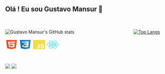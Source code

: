 ## Olá ! Eu sou Gustavo Mansur 👋

<br>
<br>
<div style="display: flex;">
  <img src="https://github-readme-stats.vercel.app/api?username=gustavomansurr&show_icons=true&theme=radical" alt="Gustavo Mansur's GitHub stats" width="400" style="margin-right: 10px;">
  <a href="https://github.com/gustavomansurr/">
    <img src="https://github-readme-stats.vercel.app/api/top-langs/?username=gustavomansurr&layout=compact&theme=radical" alt="Top Langs" width="360">
  </a>
</div>

<div style="display: inline_block"><br>
  <img align="center" alt="Gu-HTML" height="30" width="40" src="https://raw.githubusercontent.com/devicons/devicon/master/icons/html5/html5-original.svg">
  <img align="center" alt="Gu-CSS" height="30" width="40" src="https://raw.githubusercontent.com/devicons/devicon/master/icons/css3/css3-original.svg">
  <img align="center" alt="Gu-Js" height="30" width="40" src="https://raw.githubusercontent.com/devicons/devicon/master/icons/javascript/javascript-plain.svg">
  <img align="center" alt="Gu-React" height="30" width="40" src="https://raw.githubusercontent.com/devicons/devicon/master/icons/react/react-original.svg">
</div>
 
  ##
 <br>
 
<div>
  <a href="https://www.linkedin.com/in/gustavo-mansur-959835236/" target="_blank"><img src="https://img.shields.io/badge/-LinkedIn-%230077B5?style=for-the-badge&logo=linkedin&logoColor=white" target="_blank"></a> 
   <a href = "mailto:gustavomansur.guerra@gmail.com"><img src="https://img.shields.io/badge/-Gmail-%23333?style=for-the-badge&logo=gmail&logoColor=white" target="_blank"></a>
</div>


